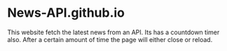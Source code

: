 # News-API.github.io
This website fetch the latest news from an API. Its has a countdown timer also. After a certain amount of time the page will either close or reload.
